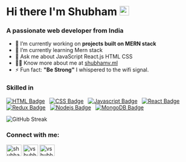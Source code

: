 # Hi there I'm Shubham <img src="https://media.giphy.com/media/hvRJCLFzcasrR4ia7z/giphy.gif" width="25px">
### A passionate web developer from India

- 🔭 I’m currently working on **projects built on MERN stack**
- 🌱 I’m currently learning Mern stack
- 💬 Ask me about JavaScript React.js HTML CSS 
- 👨‍💻 Know more about me at [shubhamv.ml](shubhamv.ml)
- ⚡ Fun fact: **"Be Strong"** I whispered to the wifi signal.
### Skilled in 
[![HTML Badge](https://img.shields.io/badge/HTML-orange?style=for-the-badge&labelColor=black&logo=html5&logoColor=orange)](#)  &nbsp; [![CSS Badge](https://img.shields.io/badge/CSS-blue?style=for-the-badge&labelColor=black&logo=css3&logoColor=blue)](#) &nbsp; [![Javascript Badge](https://img.shields.io/badge/-Javascript-F0DB4F?style=for-the-badge&labelColor=black&logo=javascript&logoColor=F0DB4F)](#)  &nbsp; [![React Badge](https://img.shields.io/badge/-React-61DBFB?style=for-the-badge&labelColor=black&logo=react&logoColor=61DBFB)](#) &nbsp; [![Redux Badge](https://img.shields.io/badge/-Redux-007acc?style=for-the-badge&labelColor=black&logo=redux&logoColor=007acc)](#) &nbsp; [![Nodejs Badge](https://img.shields.io/badge/-Nodejs-609857?style=for-the-badge&labelColor=black&logo=node.js&logoColor=609857)](#) &nbsp; [![MongoDB Badge](https://img.shields.io/badge/-MongoDB-409142?style=for-the-badge&labelColor=black&logo=mongodb&logoColor=409142)](#)


![GitHub Streak](https://github-readme-streak-stats.herokuapp.com/?user=vshubhams&theme=highcontrast&fire=f7a305&ring=b0d90b&currStreakLabel=b0d90b)

<h3 align="left">Connect with me:</h3>
<p align="left">
<a href="https://twitter.com/shubhamv_" target="blank"><img align="center" src="https://raw.githubusercontent.com/rahuldkjain/github-profile-readme-generator/master/src/images/icons/Social/twitter.svg" alt="shubhamv_" height="30" width="40" /></a>
<a href="https://linkedin.com/in/vshubhams" target="blank"><img align="center" src="https://raw.githubusercontent.com/rahuldkjain/github-profile-readme-generator/master/src/images/icons/Social/linked-in-alt.svg" alt="vshubhams" height="30" width="40" /></a>
<a href="https://instagram.com/vshubham_" target="blank"><img align="center" src="https://raw.githubusercontent.com/rahuldkjain/github-profile-readme-generator/master/src/images/icons/Social/instagram.svg" alt="vshubham_" height="30" width="40" /></a>

